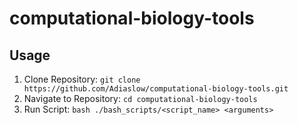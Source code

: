 # computational-biology-tools
## Usage
1. Clone Repository: `git clone https://github.com/Adiaslow/computational-biology-tools.git`
2. Navigate to Repository: `cd computational-biology-tools`
3. Run Script: `bash ./bash_scripts/<script_name> <arguments>`
